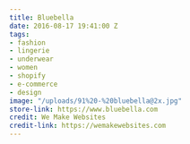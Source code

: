 ```yaml
---
title: Bluebella
date: 2016-08-17 19:41:00 Z
tags:
- fashion
- lingerie
- underwear
- women
- shopify
- e-commerce
- design
image: "/uploads/91%20-%20bluebella@2x.jpg"
store-link: https://www.bluebella.com
credit: We Make Websites
credit-link: https://wemakewebsites.com
---
```


